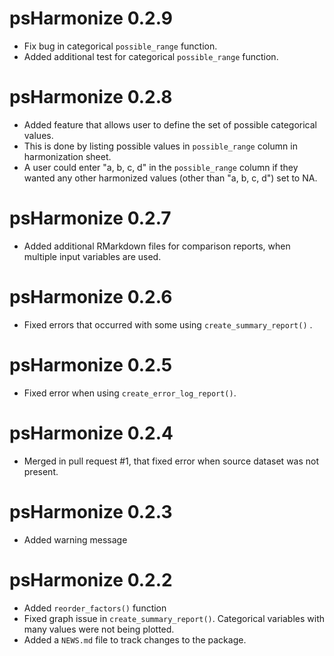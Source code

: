 # psHarmonize 0.2.9

* Fix bug in categorical `possible_range` function.
* Added additional test for categorical `possible_range` function.

# psHarmonize 0.2.8

* Added feature that allows user to define the set of possible categorical values. 
* This is done by listing possible values in `possible_range` column in harmonization sheet.
* A user could enter "a, b, c, d" in the `possible_range` column if they wanted any other harmonized values (other than "a, b, c, d") set to NA.

# psHarmonize 0.2.7

* Added additional RMarkdown files for comparison reports, when multiple input variables are used.

# psHarmonize 0.2.6

* Fixed errors that occurred with some using `create_summary_report()` .

# psHarmonize 0.2.5

* Fixed error when using `create_error_log_report()`.

# psHarmonize 0.2.4

* Merged in pull request #1, that fixed error when source dataset was not present.

# psHarmonize 0.2.3

* Added warning message

# psHarmonize 0.2.2

* Added `reorder_factors()` function
* Fixed graph issue in `create_summary_report()`. Categorical variables with many values were not being plotted.
* Added a `NEWS.md` file to track changes to the package.
